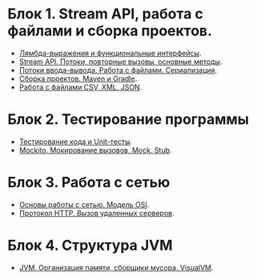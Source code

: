 # Блок 1. Stream API, работа с файлами и сборка проектов.
- [Лямбда-выражения и функциональные интерфейсы](https://github.com/Rik137/HomeWorkJavaCore1/blob/main/README.md).
- [Stream API. Потоки, повторные вызовы, основные методы](https://github.com/Rik137/HomeWorkJavaCore2/blob/main/README.md).
- [Потоки ввода-вывода. Работа с файлами. Сериализация](https://github.com/Rik137/HomeWorkJavaCore3/blob/main/README.md).
- [Сборка проектов. Maven и Gradle](https://github.com/Rik137/HomeWorkJavaCore4/blob/main/README.md).
- [Работа с файлами CSV, XML, JSON](https://github.com/Rik137/HomeWorkJavaCore5/blob/main/README.md).
# Блок 2. Тестирование программы
- [Тестирование кода и Unit-тесты](https://github.com/Rik137/HomeWorkJavaCore6/blob/main/README.md).
- [Mockito. Мокирование вызовов, Mock, Stub](https://github.com/Rik137/HomeWorkJavaCore7/blob/main/README.md).
# Блок 3. Работа с сетью
- [Основы работы с сетью. Модель OSI]().
- [Протокол HTTP. Вызов удаленных серверов]().
# Блок 4. Структура JVM
- [JVM. Организация памяти, сборщики мусора, VisualVM]().
